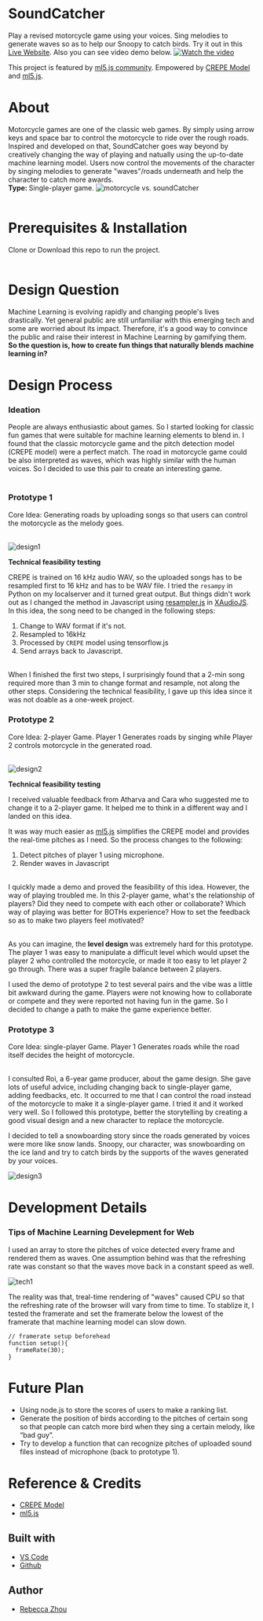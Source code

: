 # SoundCatcher

Play a revised motorcycle game using your voices. Sing melodies to generate waves so as to help our Snoopy to catch birds. Try it out in this [Live Website](https://rebeccazhou666.github.io/soundCatcher/). Also you can see video demo below.
[![Watch the video](assets/startScreen.jpg)](https://youtu.be/79tOUtaQ_Ns)

This project is featured by [ml5.js community](https://ml5js.org/community). Empowered by [CREPE Model](github.com/marl/crepe) and [ml5.js](https://ml5js.org/).  

# About
Motorcycle games are one of the classic web games. By simply using arrow keys and space bar to control the motorcycle to ride over the rough roads. Inspired and developed on that, SoundCatcher goes way beyond by creatively changing the way of playing and natually using the up-to-date machine learning model. Users now control the movements of the character by singing melodies to generate "waves"/roads underneath and help the character to catch more awards. <br />
<strong>Type: </strong> Single-player game.
![motorcycle vs. soundCatcher](pictures/motor.gif)<br /><br />

# Prerequisites & Installation
Clone or Download this repo to run the project.<br /><br />

# Design Question
Machine Learning is evolving rapidly and changing people's lives drastically. Yet general public are still unfamiliar with this emerging tech and some are worried about its impact. Therefore, it's a good way to convince the public and raise their interest in Machine Learning by gamifying them. <strong>So the question is, how to create fun things that naturally blends machine learning in?</strong>

# Design Process
<h3>Ideation</h3>
People are always enthusiastic about games. So I started looking for classic fun games that were suitable for machine learning elements to blend in. I found that the classic motorcycle game and the pitch detection model (CREPE model) were a perfect match. The road in motorcycle game could be also interpreted as waves, which was highly similar with the human voices. So I decided to use this pair to create an interesting game.<br /><br />

<h3>Prototype 1</h3>
Core Idea: Generating roads by uploading songs so that users can control the motorcycle as the melody goes.<br /><br />

![design1](pictures/design1.png)

<strong>Technical feasibility testing</strong>

CREPE is trained on 16 kHz audio WAV, so the uploaded songs has to be resampled first to 16 kHz and has to be WAV file. I tried the
`resampy` in Python on my localserver and it turned great output. But things didn't work out as I changed the method in Javascript using  [resampler.js](https://github.com/taisel/XAudioJS/blob/master/resampler.js) in [XAudioJS](https://github.com/taisel/XAudioJS). <br />
In this idea, the song need to be changed in the following steps:
1. Change to WAV format if it's not.
2. Resampled to 16kHz
3. Processed by `CREPE` model using tensorflow.js
4. Send arrays back to Javascript.
<br />
When I finished the first two steps, I surprisingly found that a 2-min song required more than 3 min to change format and resample, not along the other steps. Considering the technical feasibility, I gave up this idea since it was not doable as a one-week project.<br />

<h3>Prototype 2</h3>
Core Idea: 2-player Game. Player 1 Generates roads by singing while Player 2 controls motorcycle in the generated road.<br /><br />

![design2](pictures/design2.png)

<strong>Technical feasibility testing</strong><br />

I received valuable feedback from Atharva and Cara who suggested me to change it to a 2-player game. It helped me to think in a different way and I landed on this idea.<br />

It was way much easier as [ml5.js](https://learn.ml5js.org/docs/#/reference/pitch-detection?id=pitchdetection) simplifies the CREPE model and provides the real-time pitches as I need. So the process changes to the following:
1. Detect pitches of player 1 using microphone.
2. Render waves in Javascript
<br />
I quickly made a demo and proved the feasibility of this idea. However, the way of playing troubled me. In this 2-player game, what's the relationship of players? Did they need to compete with each other or collaborate? Which way of playing was better for BOTHs experience? How to set the feedback so as to make two players feel motivated?<br /><br />

As you can imagine, the <strong>level design </strong> was extremely hard for this prototype. The player 1 was easy to manipulate a difficult level which would upset the player 2 who controlled the motorcycle, or made it too easy to let player 2 go through. There was a super fragile balance between 2 players. <br />

I used the demo of prototype 2 to test several pairs and the vibe was a little bit awkward during the game. Players were not knowing how to collaborate or compete and they were reported not having fun in the game. So I decided to change a path to make the game experience better.<br />

<h3>Prototype 3</h3>
Core Idea: single-player Game. Player 1 Generates roads while the road itself decides the height of motorcycle.<br /><br />

I consulted Roi, a 6-year game producer, about the game design. She gave lots of useful advice, including changing back to single-player game, adding feedbacks, etc. It occurred to me that I can control the road instead of the motorcycle to make it a single-player game. I tried it and it worked very well. So I followed this prototype, better the storytelling by creating a good visual design and a new character to replace the motorcycle.<br />

I decided to tell a snowboarding story since the roads generated by voices were more like snow lands. Snoopy, our character, was snowboarding on the ice land and try to catch birds by the supports of the waves generated by your voices.<br />

![design3](pictures/design3.png)


# Development Details
<h3>Tips of Machine Learning Develepment for Web</h3>

I used an array to store the pitches of voice detected every frame and rendered them as waves. One assumption behind was that the refreshing rate was constant so that the waves move back in a constant speed as well.

![tech1](pictures/tech1.PNG)

The reality was that, treal-time rendering of "waves" caused CPU so that the refreshing rate of the browser will vary from time to time. To stablize it, I tested the framerate and set the framerate below the lowest of the framerate that machine learning model can slow down.
~~~
// framerate setup beforehead
function setup(){
  frameRate(30);
}
~~~

# Future Plan
- Using node.js to store the scores of users to make a ranking list.
- Generate the position of birds according to the pitches of certain song so that people can catch more bird when they sing a certain melody, like “bad guy”.
- Try to develop a function that can recognize pitches of uploaded sound files instead of microphone (back to prototype 1).



# Reference & Credits
* [CREPE Model](github.com/marl/crepe)
* [ml5.js](https://ml5js.org/)


## Built with

* [VS Code](https://code.visualstudio.com/)
* [Github](https://github.com)

## Author

* [Rebecca Zhou](https://rebeccazhou.net) 
